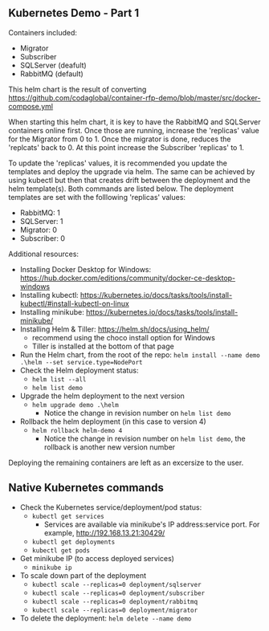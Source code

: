 ## Kubernetes Demo - Part 1
Containers included:
  - Migrator
  - Subscriber
  - SQLServer (deafult)
  - RabbitMQ (default)
 
This helm chart is the result of converting https://github.com/codaglobal/container-rfp-demo/blob/master/src/docker-compose.yml 

When starting this helm chart, it is key to have the RabbitMQ and SQLServer containers online first.  Once those are running, increase the 'replicas' value for the Migrator from 0 to 1.  Once the migrator is done, reduces the 'replcats' back to 0.  At this point increase the Subscriber 'replicas' to 1.  

To update the 'replicas' values, it is recommended you update the templates and deploy the upgrade via helm.  The same can be achieved by using kubectl but then that creates drift between the deployment and the helm template(s).  Both commands are listed below.
The deployment templates are set with the folllowing 'replicas' values:
  - RabbitMQ: 1
  - SQLServer: 1
  - Migrator: 0
  - Subscriber: 0


Additional resources:
 - Installing Docker Desktop for Windows: https://hub.docker.com/editions/community/docker-ce-desktop-windows
 - Installing kubectl: https://kubernetes.io/docs/tasks/tools/install-kubectl/#install-kubectl-on-linux 
 - Installing minikube: https://kubernetes.io/docs/tasks/tools/install-minikube/
 - Installing Helm & Tiller: https://helm.sh/docs/using_helm/
    - recommend using the choco install option for Windows
    - Tiller is installed at the bottom of that page
  - Run the Helm chart, from the root of the repo: `helm install --name demo .\helm --set service.type=NodePort`
  - Check the Helm deployment status:
    - `helm list --all`
    - `helm list demo`
  - Upgrade the helm deployment to the next version
    - `helm upgrade demo .\helm`
        - Notice the change in revision number on `helm list demo`
  - Rollback the helm deployment (in this case to version 4)
    - `helm rollback helm-demo 4`
        - Notice the change in revision number on `helm list demo`, the rollback is another new version number

  Deploying the remaining containers are left as an excersize to the user.

## Native Kubernetes commands 
  - Check the Kubernetes service/deployment/pod status:
    - `kubectl get services`
        - Services are available via minikube's IP address:service port.  For example, http://192.168.13.21:30429/
    - `kubectl get deployments`
    - `kubectl get pods`
  - Get minikube IP (to access deployed services)
    - `minikube ip`
  - To scale down part of the deployment
    - `kubectl scale --replicas=0 deployment/sqlserver`
    - `kubectl scale --replicas=0 deployment/subscriber`
    - `kubectl scale --replicas=0 deployment/rabbitmq`
    - `kubectl scale --replicas=0 deployment/migrator`
  - To delete the deployment: `helm delete --name demo`


